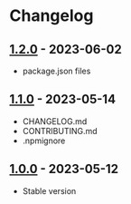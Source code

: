 # Changelog

## [1.2.0][] - 2023-06-02

- package.json files

## [1.1.0][] - 2023-05-14

- CHANGELOG.md
- CONTRIBUTING.md
- .npmignore

## [1.0.0][] - 2023-05-12

- Stable version

[1.2.0]: https://github.com/LeadFisherSolutions/workspace-example/compare/v1.1.0...v1.2.0
[1.1.0]: https://github.com/LeadFisherSolutions/workspace-example/compare/release...v1.1.0
[1.0.0]: https://github.com/LeadFisherSolutions/workspace-example/releases/tag/release

